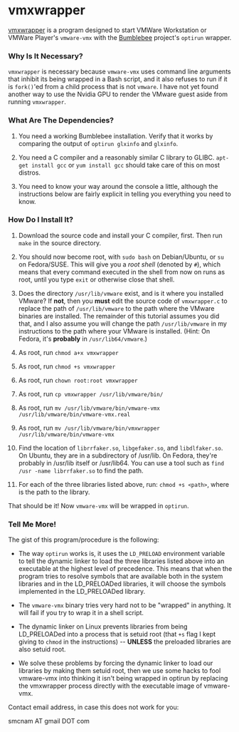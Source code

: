 # vmxwrapper

[vmxwrapper](http://github.com/allquixotic/vmxwrapper) is a program designed to start VMWare Workstation or VMWare Player's `vmware-vmx` with the [Bumblebee]() project's `optirun` wrapper. 

### Why Is It Necessary?

`vmxwrapper` is necessary because `vmware-vmx` uses command line arguments that inhibit its being wrapped in a Bash script, and it also refuses to run if it is `fork()`'ed from a child process that is not `vmware`. I have not yet found another way to use the Nvidia GPU to render the VMware guest aside from running `vmxwrapper`.

### What Are The Dependencies?

1. You need a working Bumblebee installation. Verify that it works by comparing the output of `optirun glxinfo` and `glxinfo`.

2. You need a C compiler and a reasonably similar C library to GLIBC. `apt-get install gcc` or `yum install gcc` should take care of this on most distros.

3. You need to know your way around the console a little, although the instructions below are fairly explicit in telling you everything you need to know.

### How Do I Install It?

1. Download the source code and install your C compiler, first. Then run `make` in the source directory.

2. You should now become root, with `sudo bash` on Debian/Ubuntu, or `su` on Fedora/SUSE. This will give you a *root shell* (denoted by `#`), which means that every command executed in the shell from now on runs as root, until you type `exit` or otherwise close that shell.

3. Does the directory `/usr/lib/vmware` exist, and is it where you installed VMware? If **not**, then you **must** edit the source code of `vmxwrapper.c` to replace the path of `/usr/lib/vmware` to the path where the VMware binaries are installed. The remainder of this tutorial assumes you did that, and I also assume you will change the path `/usr/lib/vmware` in my instructions to the path where your VMware is installed. (Hint: On Fedora, it's **probably** in `/usr/lib64/vmware`.)

4. As root, run `chmod a+x vmxwrapper`

5. As root, run `chmod +s vmxwrapper`

6. As root, run `chown root:root vmxwrapper`

7. As root, run `cp vmxwrapper /usr/lib/vmware/bin/`

8. As root, run `mv /usr/lib/vmware/bin/vmware-vmx /usr/lib/vmware/bin/vmware-vmx.real`

9.  As root, run `mv /usr/lib/vmware/bin/vmxwrapper /usr/lib/vmware/bin/vmware-vmx`

10. Find the location of `librrfaker.so`, `libgefaker.so`, and `libdlfaker.so`. On Ubuntu, they are in a subdirectory of /usr/lib. On Fedora, they're probably in /usr/lib itself or /usr/lib64.
  You can use a tool such as `find /usr -name librrfaker.so` to find the path.

11. For each of the three libraries listed above, run: `chmod +s <path>`, where <path> is the path to the library.

That should be it! Now `vmware-vmx` will be wrapped in `optirun`.

### Tell Me More!

The gist of this program/procedure is the following:

 - The way `optirun` works is, it uses the `LD_PRELOAD` environment variable to tell the dynamic linker to load the three libraries listed above into an executable at the highest level of precedence. This means that when the program tries to resolve symbols that are available both in the system libraries and in the LD_PRELOADed libraries, it will choose the symbols implemented in the LD_PRELOADed library.

 - The `vmware-vmx` binary tries very hard not to be "wrapped" in anything. It will fail if you try to wrap it in a shell script.

 - The dynamic linker on Linux prevents libraries from being LD_PRELOADed into a process that is setuid root (that `+s` flag I kept giving to `chmod` in the instructions) -- **UNLESS** the preloaded libraries are also setuid root.

 - We solve these problems by forcing the dynamic linker to load our libraries by making them setuid root, then we use some hacks to fool vmware-vmx into thinking it isn't being wrapped in optirun by replacing the vmxwrapper process directly with the executable image of vmware-vmx.

Contact email address, in case this does not work for you:

smcnam AT gmail DOT com
